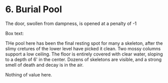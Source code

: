 # 6. Burial Pool

The door, swollen from dampness, is opened at a penalty of -1

Box text:

THe pool here has been the final resting spot for many a skeleton,
after the slimy cretures of the lower level have picked it clean.
Two mossy columns support a low ceiling. The floor is entirely covered
with clear water, sloping to a depth of 6' in the center.
Dozens of skeletons are visible, and a strong smell of death and decay is
in the air.

Nothing of value here.

